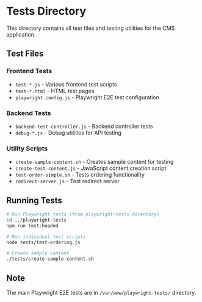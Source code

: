 # Tests Directory

This directory contains all test files and testing utilities for the CMS application.

## Test Files

### Frontend Tests
- `test-*.js` - Various frontend test scripts
- `test-*.html` - HTML test pages
- `playwright.config.js` - Playwright E2E test configuration

### Backend Tests
- `backend-test-controller.js` - Backend controller tests
- `debug-*.js` - Debug utilities for API testing

### Utility Scripts
- `create-sample-content.sh` - Creates sample content for testing
- `create-test-content.js` - JavaScript content creation script
- `test-order-simple.sh` - Tests ordering functionality
- `redirect-server.js` - Test redirect server

## Running Tests

```bash
# Run Playwright tests (from playwright-tests directory)
cd ../playwright-tests
npm run test:headed

# Run individual test scripts
node tests/test-ordering.js

# Create sample content
./tests/create-sample-content.sh
```

## Note
The main Playwright E2E tests are in `/var/www/playwright-tests/` directory.